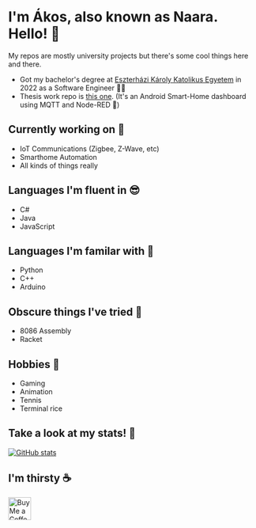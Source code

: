 # I'm Ákos, also known as Naara. Hello! 👋

My repos are mostly university projects but there's some cool things here and there.

- Got my bachelor's degree at [Eszterházi Károly Katolikus Egyetem](https://uni-eszterhazy.hu/) in 2022 as a Software Engineer 👨‍🎓
- Thesis work repo is [this one](https://github.com/LovaszAkos/Szakdolgozat-FMNUMU). (It's an Android Smart-Home dashboard using MQTT and Node-RED 🏡)

## Currently working on 🏢

- IoT Communications (Zigbee, Z-Wave, etc)
- Smarthome Automation
- All kinds of things really

## Languages I'm fluent in 😎

- C#
- Java
- JavaScript

## Languages I'm familar with 🙂

- Python
- C++
- Arduino

## Obscure things I've tried 🤨

- 8086 Assembly
- Racket

## Hobbies 🎾

- Gaming
- Animation
- Tennis
- Terminal rice

## Take a look at my stats! 🍕

[![GitHub stats](https://github-readme-stats.vercel.app/api?username=Lovasz-Akos&show_icons=true&theme=dracula)](https://github.com/anuraghazra/github-readme-stats)

<!--- [![Top Langs](https://github-readme-stats.vercel.app/api/top-langs/?username=Lovasz-Akos&layout=compact&hide=HTML,TeX,SCSS,Less,CSS&theme=github_dark)](https://github.com/anuraghazra/github-readme-stats) -->

## I'm thirsty ☕

<a href='https://ko-fi.com/naara_boi' target='_blank'><img height='35' style='border:0px;height:46px;' src='https://az743702.vo.msecnd.net/cdn/kofi3.png?v=0' border='0' alt='Buy Me a Coffee at ko-fi.com' />
